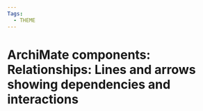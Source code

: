```yaml
---
Tags:
  - THEME
---
```



# ArchiMate components: Relationships:  Lines and arrows showing dependencies and interactions

